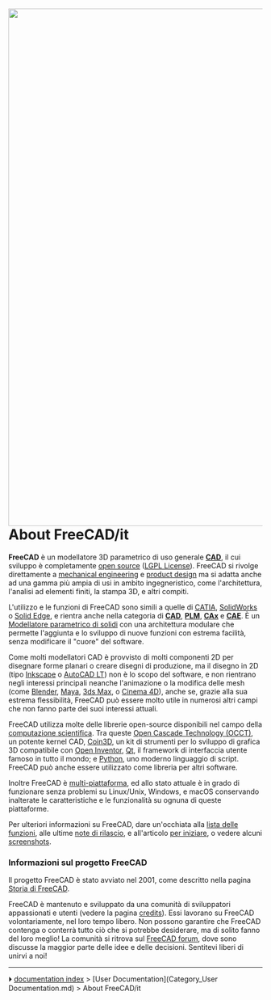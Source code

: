 # <img alt="" src=images/Freecad_default.jpg  style="width:1024px;"> About FreeCAD/it

**FreeCAD** è un modellatore 3D parametrico di uso generale [**CAD**](http://en.wikipedia.org/wiki/CAD), il cui sviluppo è completamente [open source](http://en.wikipedia.org/wiki/Open_source) ([LGPL License](https://www.gnu.org/licenses/lgpl-3.0.en.html)). FreeCAD si rivolge direttamente a [mechanical engineering](http://en.wikipedia.org/wiki/Mechanical_engineering) e [product design](http://en.wikipedia.org/wiki/Product_design) ma si adatta anche ad una gamma più ampia di usi in ambito ingegneristico, come l\'architettura, l\'analisi ad elementi finiti, la stampa 3D, e altri compiti.

L\'utilizzo e le funzioni di FreeCAD sono simili a quelle di [CATIA](https://it.wikipedia.org/wiki/CATIA), [SolidWorks](http://it.wikipedia.org/wiki/Solidworks) o [Solid Edge](http://it.wikipedia.org/wiki/Solid_Edge), e rientra anche nella categoria di [**CAD**](http://it.wikipedia.org/wiki/CAD), [**PLM**](http://en.wikipedia.org/wiki/Product_Lifecycle_Management), [**CAx**](http://it.wikipedia.org/wiki/CAx) e [**CAE**](http://it.wikipedia.org/wiki/Computer-aided_engineering). È un [Modellatore parametrico di solidi](http://en.wikipedia.org/wiki/Parametric_feature_based_modeler) con una architettura modulare che permette l\'aggiunta e lo sviluppo di nuove funzioni con estrema facilità, senza modificare il \"cuore\" del software.

Come molti modellatori CAD è provvisto di molti componenti 2D per disegnare forme planari o creare disegni di produzione, ma il disegno in 2D (tipo [Inkscape](https://inkscape.org/) o [AutoCAD LT](http://en.wikipedia.org/wiki/AutoCAD#AutoCAD_LT)) non è lo scopo del software, e non rientrano negli interessi principali neanche l\'animazione o la modifica delle mesh (come [Blender](https://www.blender.org/), [Maya](http://en.wikipedia.org/wiki/Maya_(software)), [3ds Max](http://en.wikipedia.org/wiki/3ds_Max), o [Cinema 4D](http://en.wikipedia.org/wiki/CINEMA_4D)), anche se, grazie alla sua estrema flessibilità, FreeCAD può essere molto utile in numerosi altri campi che non fanno parte dei suoi interessi attuali.

FreeCAD utilizza molte delle librerie open-source disponibili nel campo della [computazione scientifica](http://en.wikipedia.org/wiki/Scientific_Computation). Tra queste [Open Cascade Technology (OCCT)](http://OpenCascade.org), un potente kernel CAD, [Coin3D](https://github.com/coin3d/coin/wiki), un kit di strumenti per lo sviluppo di grafica 3D compatibile con [Open Inventor](http://en.wikipedia.org/wiki/Open_Inventor), [Qt](http://www.qt.io/), il framework di interfaccia utente famoso in tutto il mondo; e [Python](http://www.python.org), uno moderno linguaggio di script. FreeCAD può anche essere utilizzato come libreria per altri software.

Inoltre FreeCAD è [multi-piattaforma](http://en.wikipedia.org/wiki/Cross-platform), ed allo stato attuale è in grado di funzionare senza problemi su Linux/Unix, Windows, e macOS conservando inalterate le caratteristiche e le funzionalità su ognuna di queste piattaforme.

Per ulteriori informazioni su FreeCAD, dare un\'occhiata alla [lista delle funzioni](Feature_list/it.md), alle ultime [note di rilascio](Feature_list/it#Note_di_rilascio.md), e all\'articolo [per iniziare](getting_started/it.md), o vedere alcuni [screenshots](screenshots/it.md).



### Informazioni sul progetto FreeCAD 

Il progetto FreeCAD è stato avviato nel 2001, come descritto nella pagina [Storia di FreeCAD](history/it.md).

FreeCAD è mantenuto e sviluppato da una comunità di sviluppatori appassionati e utenti (vedere la pagina [credits](contributors/it.md)). Essi lavorano su FreeCAD volontariamente, nel loro tempo libero. Non possono garantire che FreeCAD contenga o conterrà tutto ciò che si potrebbe desiderare, ma di solito fanno del loro meglio! La comunità si ritrova sul [FreeCAD forum](http://forum.freecadweb.org), dove sono discusse la maggior parte delle idee e delle decisioni. Sentitevi liberi di unirvi a noi!



---
⏵ [documentation index](../README.md) > [User Documentation](Category_User Documentation.md) > About FreeCAD/it
